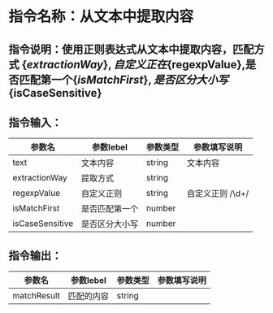 # 指令名称：从文本中提取内容
## 指令说明：使用正则表达式从文本中提取内容，匹配方式 $\{extractionWay\},自定义正在$\{regexpValue\},是否匹配第一个$\{isMatchFirst\},是否区分大小写$\{isCaseSensitive\}
## 指令输入：

 | 参数名 | 参数lebel | 参数类型 | 参数填写说明 | 
 | ------------- | ------------- | ------------- | ------------- |
 | text | 文本内容 | string | 文本内容 |
 | extractionWay | 提取方式 | string |  |
 | regexpValue | 自定义正则 | string | 自定义正则 /\d\+/ |
 | isMatchFirst | 是否匹配第一个 | number |  |
 | isCaseSensitive | 是否区分大小写 | number |  |


## 指令输出：

 | 参数名 | 参数lebel | 参数类型 | 参数填写说明 | 
 | ------------- | ------------- | ------------- | ------------- |
 | matchResult | 匹配的内容 | string |  |

	